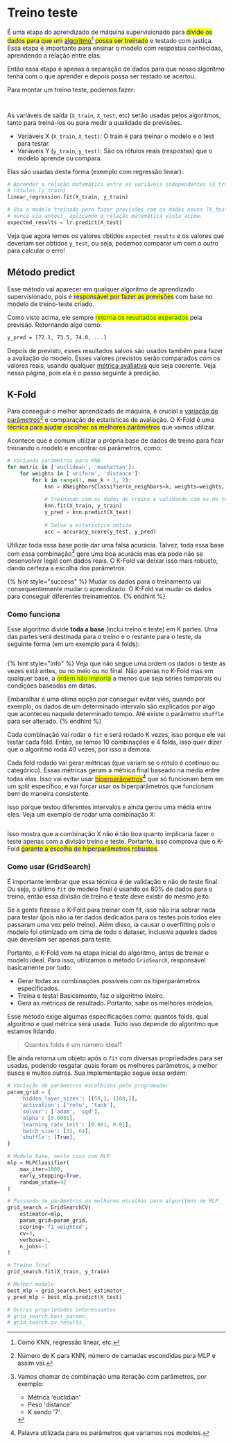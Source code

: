 # Treino teste

É uma etapa do aprendizado de máquina supervisionado para <mark style="color:blue;">divide os dados para que um</mark> [<mark style="color:blue;">algoritmo</mark>](#user-content-fn-1)[^1] <mark style="color:blue;">possa ser treinado</mark> e testado com justiça. Essa etapa é importante para ensinar o modelo com respostas conhecidas, aprendendo a relação entre elas.

Então essa etapa é apenas a separação de dados para que nosso algoritmo tenha com o que aprender e depois possa ser testado se acertou.

Para montar um treino teste, podemos fazer:

<figure><img src="../../../../.gitbook/assets/treino teste ex 1.png" alt=""><figcaption></figcaption></figure>

<figure><img src="../../../../.gitbook/assets/treino teste ex 2.png" alt=""><figcaption></figcaption></figure>

As variáveis de saída (`X_train`, `X_test`, etc) serão usadas pelos algoritmos, tanto para treiná-los ou para medir a qualidade de previsões.

* Variáveis X (`X_train`, `X_test)`: O train é para treinar o modelo e o test para testar.
* Variáveis Y (`y_train`, `y_test)`: São os rótulos reais (respostas) que o modelo aprende ou compara.

Elas são usadas desta forma (exemplo com regressão linear):

```python
# Aprender a relação matemática entre as variáveis independentes (X_train) e os
# rótulos (y_train)
linear_regression.fit(X_train, y_train)

# Usa o modelo treinado para fazer previsões com os dados novos (X_test, que ele
# nunca viu antes), aplicando a relação matemática vista acima.
expected_results = lr.predict(X_test)
```

Veja que agora temos os valores obtidos `expected_results` e os valores que deveriam ser obtidos `y_test`, ou seja, podemos comparar um com o outro para calcular o erro!

## Método predict

Esse método vai aparecer em qualquer algoritmo de aprendizado supervisionado, pois é <mark style="color:blue;">responsável por fazer as previsões</mark> com base no modelo de treino-teste criado.

Como visto acima, ele sempre <mark style="color:green;">retorna os resultados esperados</mark> pela previsão. Retornando algo como:

```bash
y_pred = [72.1, 73.5, 74.0, ...]
```

Depois de previsto, esses resultados salvos são usados também para fazer a avaliação do modelo. Esses valores previstos serão comparados com os valores reais, usando qualquer [métrica avaliativa](metricas-avaliativas.md) que seja coerente. Veja nessa página, pois ela é o passo seguinte à predição.

## K-Fold

Para conseguir o melhor aprendizado de máquina, é crucial a [variação de parâmetros](#user-content-fn-2)[^2] e comparação de estatísticas de avaliação. O K-Fold é uma <mark style="color:blue;">técnica para ajudar escolher os melhores parâmetros</mark> que vamos utilizar.

Acontece que é comum utilizar a própria base de dados de treino para ficar treinando o modelo e encontrar os parâmetros, como:

```python
# Variando parâmetros para KNN
for metric in ['euclidean', 'manhattan']:
    for weights in ['uniform', 'distance']:
        for k in range(1, max_k + 1, 2):
            knn = KNeighborsClassifier(n_neighbors=k, weights=weights, metric=metric)
            
            # Treinando com os dados de treino e validando com os de teste
            knn.fit(X_train, y_train)
            y_pred = knn.predict(X_test)
            
            # Salva a estatística obtida
            acc = accuracy_score(y_test, y_pred)
```

Utilizar toda essa base pode dar uma falsa acurácia. Talvez, toda essa base com essa combinação[^3] gere uma boa acurácia mas ela pode não se desenvolver legal com dados reais. O K-Fold vai deixar isso mais robusto, dando certeza a escolha dos parâmetros.

{% hint style="success" %}
Mudar os dados para o treinamento vai consequentemente mudar o aprendizado. O K-Fold vai mudar os dados para conseguir diferentes treinamentos.
{% endhint %}

### Como funciona

Esse algoritmo divide **toda a base** (inclui treino e teste) em K partes. Uma das partes será destinada para o treino e o restante para o teste, da seguinte forma (em um exemplo para 4 folds):

<figure><img src="../../../../.gitbook/assets/divisao de folds.png" alt=""><figcaption></figcaption></figure>

{% hint style="info" %}
Veja que não segue uma ordem os dados: o teste as vezes está antes, ou no meio ou no final. Não apenas no K-Fold mas em qualquer base, a <mark style="color:green;">ordem não importa</mark> a menos que seja séries temporais ou condições baseadas em datas.

Embaralhar é uma ótima opção por conseguir evitar viés, quando por exemplo, os dados de um determinado intervalo são explicados por algo que aconteceu naquele determinado tempo. Até existe o parâmetro `shuffle` para ser alterado.
{% endhint %}

Cada combinação vai rodar o `fit` e será rodado K vezes, isso porque ele vai testar cada fold. Então, se temos 10 combinações e 4 folds, isso quer dizer que o algoritmo roda 40 vezes, por isso a demora.

Cada fold rodado vai gerar métricas (que variam se o rótulo é contínuo ou categórico). Essas métricas geram a métrica final baseado na média entre todas elas. Isso vai evitar usar [<mark style="color:purple;">hiperparâmetros</mark>](#user-content-fn-4)[^4] que só funcionam bem em um split específico, e vai forçar usar os hiperparâmetros que funcionam bem de maneira consistente.

Isso porque testou diferentes intervalos e ainda gerou uma média entre eles. Veja um exemplo de rodar uma combinação X:

<figure><img src="../../../../.gitbook/assets/metricas robustas.png" alt=""><figcaption></figcaption></figure>

Isso mostra que a combinação X não é tão boa quanto implicaria fazer o teste apenas com a divisão treino e teste. Portanto, isso comprova que o K-Fold <mark style="color:blue;">garante a escolha de hiperparâmetros robustos</mark>.

### Como usar (GridSearch)

É importante lembrar que essa técnica é de validação e não de teste final. Ou seja, o último `fit` do modelo final é usando os 80% de dados para o treino, então essa divisão de treino e teste deve existir do mesmo jeito.

Se a gente fizesse o K-Fold para treinar com fit, isso não iria sobrar nada para testar (pois não ia ter dados dedicados para os testes pois todos eles passaram uma vez pelo treino). Além disso, ia causar o overfitting pois o modelo foi otimizado em cima de todo o dataset, inclusive aqueles dados que deveriam ser apenas para teste.

Portanto, o K-Fold vem na etapa inicial do algoritmo, antes de treinar o modelo ideal. Para isso, utilizamos o método `GridSearch`, responsável basicamente por tudo:

* Gerar todas as combinações possíveis com os hiperparâmetros especificados.
* Treina e testa! Basicamente, faz o algoritmo inteiro.
* Gera as métricas de resultado. Portanto, sabe os melhores modelos.

Esse método exige algumas especificações como: quantos folds, qual algoritmo e qual métrica será usada. Tudo isso depende do algoritmo que estamos lidando.

> Quantos folds é um número ideal?

Ele ainda retorna um objeto após o `fit` com diversas propriedades para ser usadas, podendo resgatar quais foram os melhores parâmetros, a melhor busca e muitos outros. Sua implementação segue essa ordem:

```python
# Variação de parâmetros escolhidos pelo programador
param_grid = {
    'hidden_layer_sizes': [(50,), (100,)],
    'activation': ['relu', 'tanh'],
    'solver': ['adam', 'sgd'],
    'alpha': [0.0001],
    'learning_rate_init': [0.001, 0.01],
    'batch_size': [32, 64],
    'shuffle': [True],
}

# Modelo base, neste caso com MLP
mlp = MLPClassifier(
    max_iter=1000,
    early_stopping=True,
    random_state=42
)

# Passando de parâmetros as melhores escolhas para algoritmos de MLP
grid_search = GridSearchCV(
    estimator=mlp,
    param_grid=param_grid,
    scoring='f1_weighted',
    cv=3,
    verbose=1,
    n_jobs=-1
)

# Treino final
grid_search.fit(X_train, y_train)

# Melhor modelo
best_mlp = grid_search.best_estimator_
y_pred_mlp = best_mlp.predict(X_test)

# Outras propriedades interessantes
# grid_search.best_params_
# grid_search.cv_results_
```

[^1]: Como KNN, regressão linear, etc.

[^2]: Número de K para KNN, número de camadas escondidas para MLP e assim vai.

[^3]: Vamos chamar de combinação uma iteração com parâmetros, por exemplo:

    * Métrica 'euclidian'
    * Peso 'distance'
    * K sendo '7'

[^4]: Palavra utilizada para os parâmetros que variamos nos modelos.
